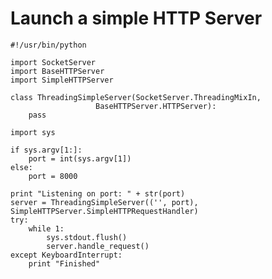 # Launch a simple HTTP Server

    #!/usr/bin/python

    import SocketServer
    import BaseHTTPServer
    import SimpleHTTPServer

    class ThreadingSimpleServer(SocketServer.ThreadingMixIn,
                       BaseHTTPServer.HTTPServer):
        pass

    import sys

    if sys.argv[1:]:
        port = int(sys.argv[1])
    else:
        port = 8000

    print "Listening on port: " + str(port)
    server = ThreadingSimpleServer(('', port), SimpleHTTPServer.SimpleHTTPRequestHandler)
    try:
        while 1:
            sys.stdout.flush()
            server.handle_request()
    except KeyboardInterrupt:
        print "Finished"
